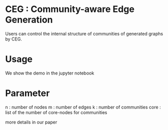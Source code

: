 # CEG : Community-aware Edge Generation
Users can control the internal structure of communities of generated graphs by CEG.

# Usage
We show the demo in the jupyter notebook

# Parameter
n : number of nodes
m : number of edges
k : number of communities
core : list of the number of core-nodes for communities 

more details in our paper


